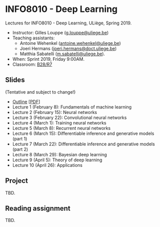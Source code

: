 # INFO8010 - Deep Learning

Lectures for INFO8010 - Deep Learning, ULiège, Spring 2019.

- Instructor: Gilles Louppe ([g.louppe@uliege.be](mailto:g.louppe@uliege.be))
- Teaching assistants:
    - Antoine Wehenkel ([antoine.wehenkel@uliege.be](antoine.wehenkel@uliege.be))
    - Joeri Hermans ([joeri.hermans@doct.uliege.be](mailto:joeri.hermans@doct.uliege.be))
    - Matthia Sabatelli ([m.sabatelli@uliege.be](mailto:m.sabatelli@uliege.be)).
- When: Sprint 2019, Friday 9:00AM.
- Classroom: [B28/R7](https://www.campus.uliege.be/cms/c_5119631/fr/r7-montefiore)

## Slides

(Tentative and subject to change!)

- [Outline](https://glouppe.github.io/info8010-deep-learning/?p=outline.md) [[PDF](https://glouppe.github.io/info8010-deep-learning/pdf/outline.pdf)]
- Lecture 1 (February 8): Fundamentals of machine learning
- Lecture 2 (February 15): Neural networks
- Lecture 3 (February 22): Convolutional neural networks
- Lecture 4 (March 1): Training neural networks
- Lecture 5 (March 8): Recurrent neural networks
- Lecture 6 (March 15): Differentiable inference and generative models (part 1)
- Lecture 7 (March 22): Differentiable inference and generative models (part 2)
- Lecture 8 (March 29): Bayesian deep learning
- Lecture 9 (April 5): Theory of deep learning
- Lecture 10 (April 26): Applications

## Project

TBD.

## Reading assignment

TBD.
